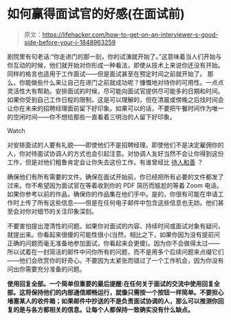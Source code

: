 # 如何赢得面试官的好感(在面试前)

> 原文：<https://lifehacker.com/how-to-get-on-an-interviewer-s-good-side-before-your-i-1848963259>

剧院里有句老话:“你走进门的那一刻，你的试演就开始了。”这意味着当人们开始与你互动的时候，他们就开始对你形成一种看法，即使从技术上来说你还没有开始。同样的格言也适用于工作面试——但是面试甚至在预定时间之前就开始了。
那么，你能做些什么来让自己在进门之前就成功呢？慷慨地对待你的可用性。一点点灵活性大有帮助。安排面试的时候，尽可能向面试官提供尽可能多的日期和时间。如果你受到自己工作日程的限制，这是可以理解的，但在清晨或傍晚之后找时间会让你在未来的招聘经理面前留下好印象。如果可以的话，不要把午餐时间作为唯一的空闲时间——你不想给那些一直看着三明治的人留下好印象。

Watch

对安排面试的人要有礼貌——即使他们不是招聘经理。即使他们不是决定雇佣你的人，你对待面试协调人的方式也会引起注意。对协调人友好当然不会让你得到这份工作，但是对他们粗鲁肯定会让你失去这份工作。有谁曾经比 [待人和善](https://lifehacker.com/why-you-should-be-kind-instead-of-nice-1846124841) ？

确保他们有所有需要的文件。确保在面试开始前，你已经把所有必要的文件都发了过来。你不希望因为面试官在等着收到你的 PDF 简历而尴尬的等着 Zoom 电话。如果你参考以前的作品，确保你的作品集在他们手中。是的，你很有可能在申请工作时上传了所有这些信息——但是在任何电子邮件中包含这些信息也无妨。他们甚至会对你对细节的关注印象深刻。

不要害怕提出澄清性的问题。如果你对面试的内容、持续时间或面试对象有疑问，就提出来。你看起来很傻的可能性很小(当然，相比之下，如果你因为没有提前问正确的问题而毫无准备地参加面试，你看起来会更傻)。因为你不会做得太过——所以试着在一封简洁的邮件中问你所有的问题，而不是用多个后续问题来点缀它们——他们会欣赏你的好奇心。不要因为太紧张而错过了一个工作机会，因为你没有问出你需要充分准备的问题。

**使用回复全部。一个简单但重要的最后提醒:在任何关于面试的交流中使用回复全部。这将保持他们的内部通信顺畅运行，就像只需按一个按钮一样简单。不要担心堵塞某人的收件箱；如果邮件中抄送的不是负责面试协调的人，那么可以推测你回复的是与各方都相关的信息。让每个人都保持一致确实没有什么缺点。**